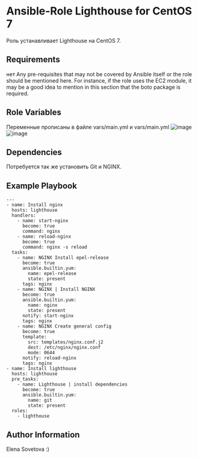 Ansible-Role Lighthouse for CentOS 7
=========

Роль устанавливает Lighthouse на CentOS 7.

Requirements
------------
нет
Any pre-requisites that may not be covered by Ansible itself or the role should be mentioned here. For instance, if the role uses the EC2 module, it may be a good idea to mention in this section that the boto package is required.

Role Variables
--------------

Переменные прописаны в  файле vars/main.yml и vars/main.yml
![image](https://user-images.githubusercontent.com/91061820/224510063-08fc6df4-7fb9-4775-b022-247cff963e49.png)
![image](https://user-images.githubusercontent.com/91061820/224510092-790bffdf-6a31-4a16-88c9-a6941b55b1f4.png)



Dependencies
------------

Потребуется так же установить Git и NGINX.

Example Playbook
----------------
```
---
- name: Install nginx
  hosts: lighthouse
  handlers:
    - name: start-nginx
      become: true
      command: nginx
    - name: reload-nginx
      become: true
      command: nginx -s reload
  tasks:
    - name: NGINX Install epel-release
      become: true
      ansible.builtin.yum:
        name: epel-release
        state: present
      tags: nginx
    - name: NGINX | Install NGINX
      become: true
      ansible.builtin.yum:
        name: nginx
        state: present
      notify: start-nginx
      tags: nginx
    - name: NGINX Create general config
      become: true
      template:
        src: templates/nginx.conf.j2
        dest: /etc/nginx/nginx.conf
        mode: 0644
      notify: reload-nginx
      tags: nginx
- name: Install lighthouse
  hosts: lighthouse
  pre_tasks:
    - name: Lighthouse | install dependencies
      become: true
      ansible.builtin.yum:
        name: git
        state: present
  roles: 
    - lighthouse
```


Author Information
------------------
Elena Sovetova :)
